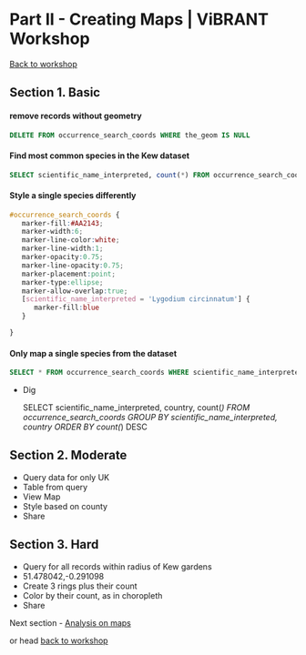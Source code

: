 Part II - Creating Maps | ViBRANT Workshop
== 

[Back to workshop](/Vizzuality/CartoDB-Tutorials/tree/master/vibrant)

## Section 1. Basic

#### remove records without geometry

```sql
DELETE FROM occurrence_search_coords WHERE the_geom IS NULL
```

#### Find most common species in the Kew dataset

```sql
SELECT scientific_name_interpreted, count(*) FROM occurrence_search_coords GROUP BY scientific_name_interpreted ORDER BY count(*) DESC
```

#### Style a single species differently

```css
#occurrence_search_coords {
   marker-fill:#AA2143;
   marker-width:6;
   marker-line-color:white;
   marker-line-width:1;
   marker-opacity:0.75;
   marker-line-opacity:0.75;
   marker-placement:point;
   marker-type:ellipse;
   marker-allow-overlap:true;
   [scientific_name_interpreted = 'Lygodium circinnatum'] {
      marker-fill:blue
   } 

}
```

#### Only map a single species from the dataset

```sql
SELECT * FROM occurrence_search_coords WHERE scientific_name_interpreted = 'Lygodium circinnatum'
```

 * Dig

   SELECT scientific_name_interpreted, country, count(*) FROM occurrence_search_coords GROUP BY scientific_name_interpreted, country ORDER BY count(*) DESC

## Section 2. Moderate

 * Query data for only UK
 * Table from query
 * View Map
 * Style based on county
 * Share

## Section 3. Hard

 * Query for all records within radius of Kew gardens
 * 51.478042,-0.291098
 * Create 3 rings plus their count
 * Color by their count, as in choropleth
 * Share

Next section - [Analysis on maps](/Vizzuality/CartoDB-Tutorials/tree/master/vibrant/Part_III_Analysis_on_maps.md)

or head [back to workshop](/Vizzuality/CartoDB-Tutorials/tree/master/vibrant)








